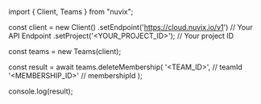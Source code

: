 import { Client, Teams } from "nuvix";

const client = new Client()
.setEndpoint('https://cloud.nuvix.io/v1') // Your API Endpoint
.setProject('<YOUR_PROJECT_ID>'); // Your project ID

const teams = new Teams(client);

const result = await teams.deleteMembership(
'<TEAM_ID>', // teamId
'<MEMBERSHIP_ID>' // membershipId
);

console.log(result);
